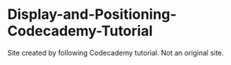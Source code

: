 # Display-and-Positioning-Codecademy-Tutorial

Site created by following Codecademy tutorial. Not an original site.
